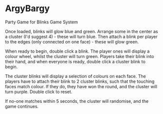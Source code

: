 # ArgyBargy
Party Game for Blinks Game System

Once loaded, blinks will glow blue and green. Arrange some in the center as a cluster (I'd suggest 4) - these will turn blue. Then attach a blink per player to the edges (only connected on one face) - these will glow green.

When ready to begin, double click a blink. The player ones will display a colour wheel, whilst the cluster will turn green. Players take their blink into their hand, and when everyone is ready, double click a cluster blink to begin.

The cluster blinks will display a selection of colours on each face. The players have to attach their blink to 2 cluster blinks, such that the touching faces match colour. If they do, they have won the round, and the cluster will turn purple. Double click to reset.

If no-one matches within 5 seconds, the cluster will randomise, and the game continues.

